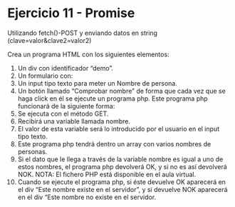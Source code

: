 # Ejercicio 11 - Promise

Utilizando fetch()-POST y enviando datos en string (clave=valor&clave2=valor2)

Crea un programa HTML con los siguientes elementos:
1. Un div con identificador “demo”.
2. Un formulario con:
1. Un input tipo texto para meter un Nombre de persona.
2. Un botón llamado “Comprobar nombre” de forma que cada vez que se haga click en
él se ejecute un programa php. Este programa php funcionará de la siguiente forma:
1. Se ejecuta con el método GET.
2. Recibirá una variable llamada nombre.
3. El valor de esta variable será lo introducido por el usuario en el input tipo texto.
4. Este programa php tendrá dentro un array con varios nombres de personas.
5. Si el dato que le llega a través de la variable nombre es igual a uno de estos
nombres, el programa php devolverá OK, y si no es así devolverá NOK.
NOTA: El fichero PHP está disponible en el aula virtual.
3. Cuando se ejecute el programa php, si éste devuelve OK aparecerá en el div “Este
nombre existe en el servidor”, y si devuelve NOK aparecerá en el div “Este nombre
no existe en el servidor.